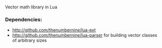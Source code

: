 Vector math library in Lua

### Dependencies:

- http://github.com/thenumbernine/lua-ext
- http://github.com/thenumbernine/lua-parser for building vector classes of arbitrary sizes
